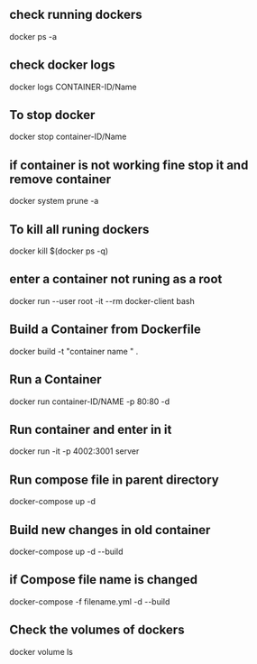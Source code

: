 ## check running dockers
docker ps -a

## check docker logs
docker logs CONTAINER-ID/Name

## To stop docker
docker stop container-ID/Name

## if container is not working fine stop it and remove container
docker system prune -a

## To kill all runing dockers
docker kill $(docker ps -q)

## enter a container not runing as a root
docker run --user root -it --rm docker-client bash

## Build a Container from Dockerfile
docker build -t "container name " .
## Run a Container
docker run container-ID/NAME -p 80:80 -d
## Run container and enter in it
docker run -it -p 4002:3001 server
## Run compose file in parent directory
docker-compose up -d
## Build new changes in old container
docker-compose up -d --build
## if Compose file name is changed
docker-compose -f filename.yml -d --build
## Check the volumes of dockers
docker volume ls
